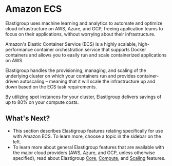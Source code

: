 # Amazon ECS

Elastigroup uses machine learning and analytics to automate and optimize cloud infrastructure on AWS, Azure, and GCP, freeing application teams to focus on their applications, without worrying about their infrastructure.

Amazon's Elastic Container Service (ECS) is a highly scalable, high-performance container orchestration service that supports Docker containers and allows you to easily run and scale containerized applications on AWS.

Elastigroup handles the provisioning, managing, and scaling of the underlying cluster on which your containers run and provides container-driven autoscaling – meaning that it will scale the infrastructure up and down based on the ECS task requirements.

By utilizing spot instances for your cluster, Elastigroup delivers savings of up to 80% on your compute costs.

## What's Next?

- This section describes Elastigroup features relating specifically for use with Amazon ECS. To learn more, choose a topic in the sidebar on the left.
- To learn more about general Elastigroup features that are available with the major cloud providers (AWS, Azure, and GCP, unless otherwise specified), read about Elastigroup [Core](elastigroup/features/core-features/), [Compute](elastigroup/features/compute/), and [Scaling](elastigroup/features/scaling/) features.
